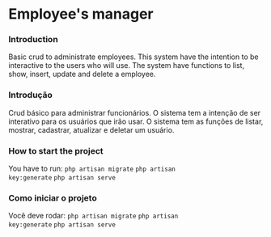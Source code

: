 # Employee's manager

### Introduction

Basic crud to administrate employees. This system have the intention to be interactive to the users who will use. The system have functions to list, show, insert, update and delete a employee.

### Introdução

Crud básico para administrar funcionários. O sistema tem a intenção de ser interativo para os usuários que irão usar. O sistema tem as funções de listar, mostrar, cadastrar, atualizar e deletar um usuário.

### How to start the project

You have to run: 
<code>php artisan migrate</code>
<code>php artisan key:generate</code>
<code>php artisan serve</code>

### Como iniciar o projeto

Você deve rodar: 
<code>php artisan migrate</code>
<code>php artisan key:generate</code>
<code>php artisan serve</code>
